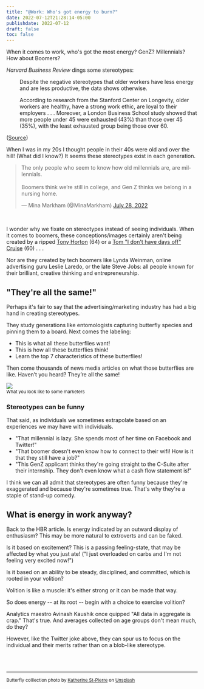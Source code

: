 ```yaml
---
title: "@Work: Who's got energy to burn?"
date: 2022-07-12T21:28:14-05:00
publishdate: 2022-07-12
draft: false
toc: false
---
```


When it comes to work, who's got the most energy? GenZ? Millennials? How about Boomers?

<em>Harvard Business Review</em> dings some stereotypes:

<div style="padding-left: 2.5em;"><p>Despite the negative stereotypes that older workers have less energy and are less productive, the data shows otherwise. </p></div>

<div style="padding-left: 2.5em;"><p>According to research from the Stanford Center on Longevity, older workers are healthy, have a strong work ethic, are loyal to their employers . . .  Moreover, a London Business School study showed that more people under 45 were exhausted (43%) than those over 45 (35%), with the least exhausted group being those over 60.</p></div>

(<a href="https://hbr.org/2019/08/5-ways-to-respond-to-ageism-in-a-job-interview" target="blank">Source</a>)

When I was in my 20s I thought people in their 40s were old and over the hill! (What did I know?) It seems these stereotypes exist in each generation. <br/>

<blockquote class="twitter-tweet"><p lang="en" dir="ltr">The only people who seem to know how old millennials are, are millennials.<br><br>Boomers think we’re still in college, and Gen Z thinks we belong in a nursing home.</p>&mdash; Mina Markham (@MinaMarkham) <a href="https://twitter.com/MinaMarkham/status/1552634642854924288?ref_src=twsrc%5Etfw">July 28, 2022</a></blockquote> <script async src="https://platform.twitter.com/widgets.js" charset="utf-8"></script><br/>

I wonder why we fixate on stereotypes instead of seeing individuals. When it comes to boomers, these conceptions/images certainly aren't being created by a ripped <a href="https://www.tonal.com/blog/introducing-tony-hortons-new-workouts-with-tonal/" target="blank">Tony Horton</a> (64) or a <a href="https://variety.com/2022/film/news/tom-cruise-days-off-work-1235278344/" target="blank">Tom "I don't have days off" Cruise</a> (60)  . . . 

Nor are they created by tech boomers like Lynda Weinman, online advertising guru Leslie Laredo, or the late Steve Jobs: all people known for their brilliant, creative thinking and entrepreneurship.

## "They're all the same!"

Perhaps it's fair to say that the advertising/marketing industry has had a big hand in creating stereotypes. 

They study generations like entomologists capturing butterfly species and pinning them to a board. Next comes the labeling: 
* This is what all these butterflies want!
* This is how all these butterflies think!
* Learn the top 7 characteristics of these butterflies! 

Then come thousands of news media articles on what those butterflies are like. Haven’t you heard? They’re all the same!

<img src="https://res.cloudinary.com/icecloud7/image/upload/v1659128806/sherrieg/butterfly-collection_e87die.png">
<figcaption><small>What you look like to some marketers</small></figcaption>

### Stereotypes can be funny

That said, as individuals we sometimes extrapolate based on an experiences we may have with individuals. 

* "That millennial is lazy. She spends most of her time on Facebook and Twitter!"
* "That boomer doesn't even know how to connect to their wifi! How is it that they still have a job?" 
* "This GenZ applicant thinks they're going straight to the C-Suite after their internship. They don't even know what a cash flow statement is!"

I think we can all admit that stereotypes are often funny because they're exaggerated and because they're sometimes true. That's why they're a staple of stand-up comedy.

## What is energy in work anyway?

Back to the HBR article. Is energy indicated by an outward display of enthusiasm? This may be more natural to extroverts and can be faked.

Is it based on excitement? This is a passing feeling-state, that may be affected by what you just ate! ("I just overloaded on carbs and I'm not feeling very excited now!") 

Is it based on an ability to be steady, disciplined, and committed, which is rooted in your volition?

Volition is like a muscle: it's either strong or it can be made that way.

So does energy -- at its root -- begin with a choice to exercise volition?

 Analytics maestro Avinash Kaushik once quipped "All data in aggregate is crap." That's true. And averages collected on age groups don't mean much, do they?

However, like the Twitter joke above, they can spur us to focus on the individual and their merits rather than on a blob-like stereotype.

<br/><br/><hr/>
<small>Butterfly colllection photo by <a href="https://unsplash.com/@katherinestpierre_?utm_source=unsplash&utm_medium=referral&utm_content=creditCopyText">Katherine St-Pierre</a> on <a href="https://unsplash.com/s/photos/butterfly-collection?utm_source=unsplash&utm_medium=referral&utm_content=creditCopyText">Unsplash</a></small>
  
